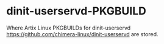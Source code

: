 # dinit-userservd-PKGBUILD

Where Artix Linux PKGBUILDs for dinit-userservd https://github.com/chimera-linux/dinit-userservd are stored.
